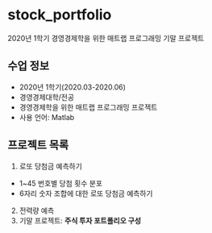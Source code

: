 # stock_portfolio
2020년 1학기 경영경제학을 위한 매트랩 프로그래밍 기말 프로젝트

## 수업 정보
- 2020년 1학기(2020.03-2020.06)
- 경영경제대학/전공
- 경영경제학을 위한 매트랩 프로그래밍 프로젝트
- 사용 언어: Matlab

## 프로젝트 목록
1. 로또 당첨금 예측하기
  - 1~45 번호별 당첨 횟수 분포
  - 6자리 숫자 조합에 대한 로또 당첨금 예측하기
2. 전력량 예측
3. 기말 프로젝트: **주식 투자 포트폴리오 구성**
